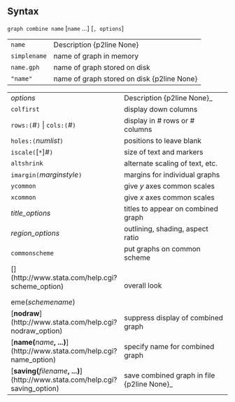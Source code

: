 ## Syntax

`graph combine name` \[`name` ...\] \[`, options`\]

|              |                                            |
|--------------|--------------------------------------------|
| `name`       | Description {p2line None}                  |
| `simplename` | name of graph in memory                    |
| `name.gph` | name of graph stored on disk               |
| `"name"` | name of graph stored on disk {p2line None} |

<table class="standard">
<colgroup>
<col style="width: 50%" />
<col style="width: 50%" />
</colgroup>
<tbody>
<tr class="odd">
<td><var class="command">options</var></td>
<td>Description <span>{p2line None}_</td>
</tr>
<tr class="even">
<td><code class="command">colfirst</code></td>
<td>display down columns</td>
</tr>
<tr class="odd">
<td><code class="command">rows:(</code><var class="command">#</var><code class="command">)</code> | <code class="command">cols:(</code><var class="command">#</var><code class="command">)</code></td>
<td>display in <var class="command">#</var> rows or <var class="command">#</var> columns</td>
</tr>
<tr class="even">
<td><code class="command">holes:(</code><var class="command">numlist</var><code class="command">)</code></td>
<td>positions to leave blank</td>
</tr>
<tr class="odd">
<td><code class="command">iscale(</code>[<code class="command">*</code>]<var class="command">#</var><code class="command">)</code></td>
<td>size of text and markers</td>
</tr>
<tr class="even">
<td><code class="command">altshrink</code></td>
<td>alternate scaling of text, etc.</td>
</tr>
<tr class="odd">
<td><code class="command">imargin(</code><var class="command">marginstyle</var><code class="command">)</code></td>
<td>margins for individual graphs</td>
</tr>
<tr class="even">
<td><code class="command">ycommon</code></td>
<td>give <var class="command">y</var> axes common scales</td>
</tr>
<tr class="odd">
<td><code class="command">xcommon</code></td>
<td>give <var class="command">x</var> axes common scales</td>
</tr>
<tr class="even">
<td><var class="command">title_options</var></td>
<td>titles to appear on combined graph</td>
</tr>
<tr class="odd">
<td><var class="command">region_options</var></td>
<td>outlining, shading, aspect ratio</td>
</tr>
<tr class="even">
<td><code class="command">commonscheme</code></td>
<td>put graphs on common scheme</td>
</tr>
<tr class="odd">
<td>[](http://www.stata.com/help.cgi?scheme_option)
<ul>
</ul>
eme(<var class="command">schemename</var>)<strong></strong></td>
<td>overall look</td>
</tr>
<tr class="even">
<td>[<strong>nodraw</strong>](http://www.stata.com/help.cgi?nodraw_option)</td>
<td>suppress display of combined graph</td>
</tr>
<tr class="odd">
<td>[<strong>name(</strong><var class="command">name</var><strong>, ...)</strong>](http://www.stata.com/help.cgi?name_option)</td>
<td>specify name for combined graph</td>
</tr>
<tr class="even">
<td>[<strong>saving(</strong><var class="command">filename</var><strong>, ...)</strong>](http://www.stata.com/help.cgi?saving_option)</td>
<td>save combined graph in file <span>{p2line None}_</td>
</tr>
</tbody>
</table>
